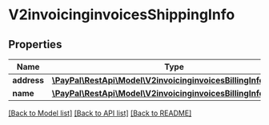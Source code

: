 # V2invoicinginvoicesShippingInfo

## Properties
Name | Type | Description | Notes
------------ | ------------- | ------------- | -------------
**address** | [**\PayPal\RestApi\Model\V2invoicinginvoicesBillingInfoAddress**](V2invoicinginvoicesBillingInfoAddress.md) |  | [optional] 
**name** | [**\PayPal\RestApi\Model\V2invoicinginvoicesBillingInfoName**](V2invoicinginvoicesBillingInfoName.md) |  | [optional] 

[[Back to Model list]](../README.md#documentation-for-models) [[Back to API list]](../README.md#documentation-for-api-endpoints) [[Back to README]](../README.md)


